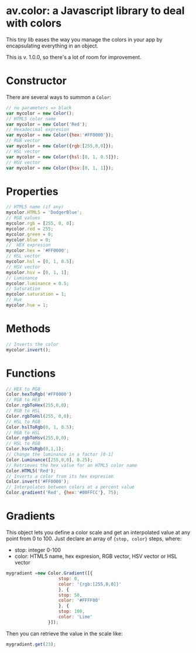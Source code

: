 # av.color: a Javascript library to deal with colors

This tiny lib eases the way you manage the colors in your app by encapsulating everything in an object.

This is v. 1.0.0, so there's a lot of room for improvement.

# Constructor

There are several ways to summon a `Color`:

````javascript
// no parameters => black
var mycolor = new Color();
// HTML5 color name
var mycolor = new Color('Red'); 
// Hexadecimal expresion
var mycolor = new Color({hex:'#FF0000'});
// RGB vector
var mycolor = new Color({rgb:[255,0,0]});
// HSL vector
var mycolor = new Color({hsl:[0, 1, 0.5]});
// HSV vector
var mycolor = new Color({hsv:[0, 1, 1]});
````

# Properties

````javascript
// HTML5 name (if any)
mycolor.HTML5 = 'DodgerBlue';
// RGB values
mycolor.rgb = [255, 0, 0];
mycolor.red = 255;
mycolor.green = 0;
mycolor.blue = 0;
//  HEX expresion
mycolor.hex = '#FF0000';
// HSL vector
mycolor.hsl = [0, 1, 0.5];
// HSV vector
mycolor.hsv = [0, 1, 1];
// Luminance
mycolor.luminance = 0.5;
// Saturation
mycolor.saturation = 1;
// Hue
mycolor.hue = 1;
````

# Methods

````javascript
// Inverts the color
mycolor.invert();
````
# Functions

````javascript
// HEX to RGB
Color.hexToRgb('#FF0000')
// RGB to HEX
Color.rgbToHex(255,0,0);
// RGB to HSL
Color.rgbToHsl(255, 0,0);
// HSL to RGB
Color.hslToRgb(0, 1, 0.5);
// RGB to HSL
Color.rgbToHsv(255,0,0);
// HSL to RGB
Color.hsvToRgb(0,1,1);
// Change the luminance in a factor [0-1]
Color.Luminance([255,0,0], 0.25);
// Retrieves the hex value for an HTML5 color name
Color.HTML5('Red');
// Inverts a color from its hex expresion
Color.invert('#FF0000');
// Interpolates between colors at a percent value
Color.gradient('Red', {hex:'#00FFCC'}, 75);
````

# Gradients

This object lets you define a color scale and get an interpolated value at any point from 0 to 100. Just declare an array of `{stop, color}` steps, where:

* stop: integer 0-100
* color: HTML5 name, hex expresion, RGB vector, HSV vector or HSL vector

````javascript
mygradient =new Color.Gradient([{
                    stop: 0,
                    color: '{rgb:[255,0,0]}'
                    }, {
                    stop: 50,
                    color: '#FFFF00'
                    }, {
                    stop: 100,
                    color: 'Lime'
                }]);
````

Then you can retrieve the value in the scale like:

````javascript
mygradient.get(23);
````
